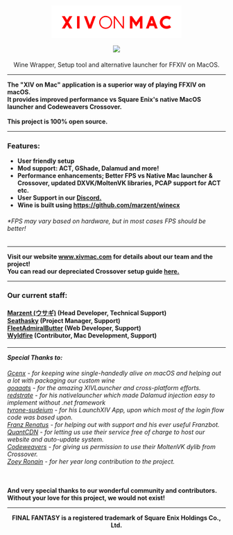 <p align="center"> <img src="spreaditregularc3.png"></a> </p>
<p align="center"> <img src="https://github.com/marzent/XIV-on-Mac/blob/main/xivonmacmoving.gif"></a> <br><br>
Wine Wrapper, Setup tool and alternative launcher for FFXIV on MacOS.</p>

---

<b>The "XIV on Mac" application is a superior way of playing FFXIV on macOS.<br> It provides improved performance vs Square Enix's native MacOS launcher and Codeweavers Crossover. <br><br><b>This project is 100% open source.</b>

---
<h3>Features:</h3>

- User friendly setup
- Mod support: ACT, GShade, Dalamud and more!
- Performance enhancements; Better FPS vs Native Mac launcher & Crossover, updated DXVK/MoltenVK libraries, PCAP support for ACT etc.
- User Support in our <a href="https://discord.gg/dWN5bTC4Yv">Discord.</a>
- Wine is built using https://github.com/marzent/winecx

<h6>*FPS may vary based on hardware, but in most cases FPS should be better!</h6>

---
Visit our website www.xivmac.com for details about our team and the project!<br>
You can read our depreciated Crossover setup guide <a href="https://github.com/seathasky/FF14-MAC_ModSupport">here.</a>
<br>

---

<h3>Our current staff:</h3>
<h4><a href="https://github.com/Marzent">Marzent (ウサギ)</a> (Head Developer, Technical Support)<br>
<a href="https://github.com/Seathasky">Seathasky</a> (Project Manager, Support)<br>
<a href="https://github.com/FleetAdmiralButter">FleetAdmiralButter</a> (Web Developer, Support)<br>
<a href="https://github.com/cbackas42">Wyldfire</a> (Contributor, Mac Development, Support)<br></h4>

---

  <b><i>Special Thanks to:</i></b>
<h6><a href="https://github.com/Gcenx">Gcenx</a> - for keeping wine single-handedly alive on macOS and helping out a lot with packaging our custom wine<br>
<a href="https://github.com/goaaats">goaaats</a> - for the amazing XIVLauncher and cross-platform efforts.<br>
<a href="https://github.com/redstrate">redstrate</a> - for his nativelauncher which made Dalamud injection easy to implement without .net framework<br>
<a href="https://github.com/tyrone-sudeium">tyrone-sudeium</a> - for his LaunchXIV App, upon which most of the login flow code was based upon.<br>
<a href="https://github.com/reiichi001">Franz Renatus</a> - for helping out with support and his ever useful Franzbot.<br>
<a href="https://www.quantcdn.io/">QuantCDN</a> - for letting us use their service free of charge to host our website and auto-update system.<br>
<a href="https://www.codeweavers.com/">Codeweavers</a> - for giving us permission to use their MoltenVK dylib from Crossover.<br>
<a href="https://github.com/zoeyrae">Zoey Ronain</a> - for her year long contribution to the project.<br><br></h6>


And very special thanks to our wonderful community and contributors. Without your love for this project, we would not exist!

---

<div align="center"><b>FINAL FANTASY is a registered trademark of Square Enix Holdings Co., Ltd.</b></div>
